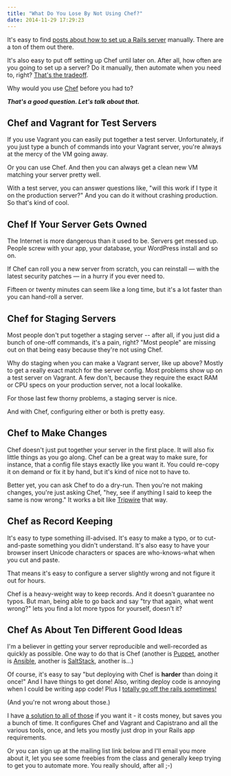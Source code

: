 ```yaml
---
title: "What Do You Lose By Not Using Chef?"
date: 2014-11-29 17:29:23
---
```


It's easy to find <a
href="http://robmclarty.com/blog/how-to-setup-a-production-server-for-rails-4"
target="_blank">posts about how to set up a Rails server</a> manually. There
are a ton of them out there.

It's also easy to put off setting up Chef until later on. After all, how often
are you going to set up a server? Do it manually, then automate when you need
to, right? <a href="http://xkcd.com/1205/" target="_blank">That's the
tradeoff</a>.

Why would you use <a href="http://www.getchef.com" target="_blank">Chef</a> before you had to?

<b><i>That's a good question. Let's talk about that.</i></b>

## Chef and Vagrant for Test Servers

If you use Vagrant you can easily put together a test server. Unfortunately,
if you just type a bunch of commands into your Vagrant server, you're always
at the mercy of the VM going away.

Or you can use Chef. And then you can always get a clean new VM matching your
server pretty well.

With a test server, you can answer questions like, "will this work if I type
it on the production server?" And you can do it without crashing
production. So that's kind of cool.

<!--more-->

## Chef If Your Server Gets Owned

The Internet is more dangerous than it used to be. Servers get messed
up. People screw with your app, your database, your WordPress install and so
on.

If Chef can roll you a new server from scratch, you can reinstall &mdash; with
the latest security patches &mdash; in a hurry if you ever need to.

Fifteen or twenty minutes can seem like a long time, but it's a lot faster
than you can hand-roll a server.

## Chef for Staging Servers

Most people don't put together a staging server -- after all, if you just did
a bunch of one-off commands, it's a pain, right? "Most people" are missing
out on that being easy because they're not using Chef.

Why do staging when you can make a Vagrant server, like up above? Mostly to
get a really exact match for the server config. Most problems show up on a
test server on Vagrant. A few don't, because they require the exact RAM or CPU
specs on your production server, not a local lookalike.

For those last few thorny problems, a staging server is nice.

And with Chef, configuring either or both is pretty easy.

## Chef to Make Changes

Chef doesn't just put together your server in the first place. It will also
fix little things as you go along. Chef can be a great way to make sure, for
instance, that a config file stays exactly like you want it. You could re-copy
it on demand or fix it by hand, but it's kind of nice not to have to.

Better yet, you can ask Chef to do a dry-run. Then you're not making changes,
you're just asking Chef, "hey, see if anything I said to keep the same is now
wrong." It works a bit like <a href="http://www.tripwire.com" target="_blank">Tripwire</a>
that way.

## Chef as Record Keeping

It's easy to type something ill-advised. It's easy to make a typo, or to
cut-and-paste something you didn't understand. It's also easy to have your
browser insert Unicode characters or spaces are who-knows-what when you cut
and paste.

That means it's easy to configure a server slightly wrong and not figure it
out for hours.

Chef is a heavy-weight way to keep records. And it doesn't guarantee no
typos. But man, being able to go back and say "try that again, what went
wrong?" lets you find a lot more typos for yourself, doesn't it?

## Chef As About Ten Different Good Ideas

I'm a believer in getting your server reproducible and well-recorded as
quickly as possible. One way to do that is Chef (another is <a
href="http://puppetlabs.com" target="_blank">Puppet</a>, another is <a
href="http://ansible.com" target="_blank">Ansible</a>, another is <a
href="http://saltstack.com" target="_blank">SaltStack</a>, another is...)

Of course, it's easy to say "but deploying with Chef is <b>harder</b> than
doing it once!" And I have things to get done! Also, writing deploy code is
annoying when I could be writing app code! Plus I <a
href="http://xkcd.com/1319/" target="_blank">totally go off the rails
sometimes!</a>

(And you're not wrong about those.)

I have <a href="http://rails-deploy-in-an-hour.com">a solution to all of
those</a> if you want it - it costs money, but saves you a bunch of time.
It configures Chef and Vagrant and Capistrano and all the various tools,
once, and lets you mostly just drop in your Rails app requirements.

Or you can sign up at the mailing list link below and I'll email you more
about it, let you see some freebies from the class and generally keep trying
to get you to automate more. You really should, after all ;-)
